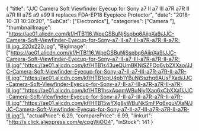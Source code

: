 {
	"title": "JJC Camera Soft Viewfinder Eyecup for Sony a7 II a7 III a7R a7R II a7R III a7S a9 a99 II replaces FDA-EP18 Eyepiece Protector",
	"date": "2018-10-31 10:30:20",
	"SubCat": ["Electronics"],
	"categories": ["Camera "],
	"thumbnailImage": "https://ae01.alicdn.com/kf/HTB116.WpeGSBuNjSspbq6AiipXa9/JJC-Camera-Soft-Viewfinder-Eyecup-for-Sony-a7-II-a7-III-a7R-a7R-II-a7R-III.jpg_220x220.jpg",
	"BigImage": ["https://ae01.alicdn.com/kf/HTB116.WpeGSBuNjSspbq6AiipXa9/JJC-Camera-Soft-Viewfinder-Eyecup-for-Sony-a7-II-a7-III-a7R-a7R-II-a7R-III.jpg","https://ae01.alicdn.com/kf/HTB1s43ueQUmBKNjSZFOq6yb2XXao/JJC-Camera-Soft-Viewfinder-Eyecup-for-Sony-a7-II-a7-III-a7R-a7R-II-a7R-III.jpg","https://ae01.alicdn.com/kf/HTB1epU4pb1YBuNjSszhq6AUsFXad/JJC-Camera-Soft-Viewfinder-Eyecup-for-Sony-a7-II-a7-III-a7R-a7R-II-a7R-III.jpg","https://ae01.alicdn.com/kf/HTB1hsxApqmWBuNjy1Xaq6xCbXXa1/JJC-Camera-Soft-Viewfinder-Eyecup-for-Sony-a7-II-a7-III-a7R-a7R-II-a7R-III.jpg","https://ae01.alicdn.com/kf/HTB15wYXg8yWBuNkSmFPq6xguVXaN/JJC-Camera-Soft-Viewfinder-Eyecup-for-Sony-a7-II-a7-III-a7R-a7R-II-a7R-III.jpg"],
	"actualPrice": 6.29,
	"comparePrice": 6.99,
	"linkurl": "http://s.click.aliexpress.com/e/cpgWjOO4",
	"inStock": 141
}
